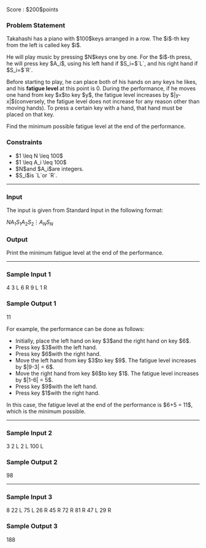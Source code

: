 
<div>

<span>

<span>

<p>
Score : $200$points
</p>

<div>

<section>

### **Problem Statement**

<p>
Takahashi has a piano with $100$keys arranged in a row.
The $i$-th key from the left is called key $i$.
</p>

<p>
He will play music by pressing $N$keys one by one.
For the $i$-th press, he will press key $A_i$, using his left hand if $S_i=$`L`, and his right hand if $S_i=$`R`.
</p>

<p>
Before starting to play, he can place both of his hands on any keys he likes, and his 
<strong>
fatigue level
</strong>
at this point is 0.
During the performance, if he moves one hand from key $x$to key $y$, the fatigue level increases by $|y-x|$(conversely, the fatigue level does not increase for any reason other than moving hands).
To press a certain key with a hand, that hand must be placed on that key.
</p>

<p>
Find the minimum possible fatigue level at the end of the performance.
</p>

</section>

</div>

<div>

<section>

### **Constraints**

<ul>

<li>
$1 \leq N \leq 100$
</li>

<li>
$1 \leq A_i \leq 100$
</li>

<li>
$N$and $A_i$are integers.
</li>

<li>
$S_i$is `L`or `R`.
</li>

</ul>

</section>

</div>

---

<div>

<div>

<section>

### **Input**

<p>
The input is given from Standard Input in the following format:
</p>

<div>

$N$$A_1$$S_1$$A_2$$S_2$$\vdots$$A_N$$S_N$
</div>

</section>

</div>

<div>

<section>

### **Output**

<p>
Print the minimum fatigue level at the end of the performance.
</p>

</section>

</div>

</div>

---

<div>

<section>

### **Sample Input 1**

<div>

4
3 L
6 R
9 L
1 R

</div>

</section>

</div>

<div>

<section>

### **Sample Output 1**

<div>

11

</div>

<p>
For example, the performance can be done as follows:
</p>

<ul>

<li>
Initially, place the left hand on key $3$and the right hand on key $6$.
</li>

<li>
Press key $3$with the left hand.
</li>

<li>
Press key $6$with the right hand.
</li>

<li>
Move the left hand from key $3$to key $9$. The fatigue level increases by $|9-3| = 6$.
</li>

<li>
Move the right hand from key $6$to key $1$. The fatigue level increases by $|1-6| = 5$.
</li>

<li>
Press key $9$with the left hand.
</li>

<li>
Press key $1$with the right hand.
</li>

</ul>

<p>
In this case, the fatigue level at the end of the performance is $6+5 = 11$, which is the minimum possible.
</p>

</section>

</div>

---

<div>

<section>

### **Sample Input 2**

<div>

3
2 L
2 L
100 L

</div>

</section>

</div>

<div>

<section>

### **Sample Output 2**

<div>

98

</div>

</section>

</div>

---

<div>

<section>

### **Sample Input 3**

<div>

8
22 L
75 L
26 R
45 R
72 R
81 R
47 L
29 R

</div>

</section>

</div>

<div>

<section>

### **Sample Output 3**

<div>

188

</div>

</section>

</div>

</span>

</span>

</div>
